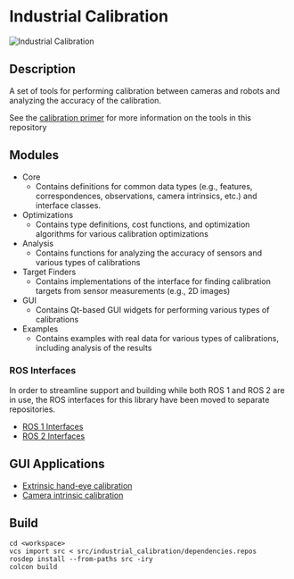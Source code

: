 # Industrial Calibration

![Industrial Calibration](docs/extrinsic_hand_eye_calibration.png)

## Description
A set of tools for performing calibration between cameras and robots and analyzing the accuracy of the calibration.

See the [calibration primer](docs/primer.md) for more information on the tools in this repository

## Modules
- Core
    - Contains definitions for common data types (e.g., features, correspondences, observations, camera intrinsics, etc.) and interface classes.
- Optimizations
    - Contains type definitions, cost functions, and optimization algorithms for various calibration optimizations
- Analysis
    - Contains functions for analyzing the accuracy of sensors and various types of calibrations
- Target Finders
    - Contains implementations of the interface for finding calibration targets from sensor measurements (e.g., 2D images)
- GUI
    - Contains Qt-based GUI widgets for performing various types of calibrations
- Examples
    - Contains examples with real data for various types of calibrations, including analysis of the results
    
### ROS Interfaces
In order to streamline support and building while both ROS 1 and ROS 2 are in use, the ROS interfaces for this library have been moved to separate repositories.
- [ROS 1 Interfaces](https://github.com/ros-industrial/industrial_calibration_ros)
- [ROS 2 Interfaces](https://github.com/ros-industrial/industrial_calibration_ros2)

## GUI Applications
- [Extrinsic hand-eye calibration](docs/extrinsic_hand_eye_calibration.md)
- [Camera intrinsic calibration](docs/camera_intrinsic_calibration.md)

## Build

```commandLine
cd <workspace>
vcs import src < src/industrial_calibration/dependencies.repos
rosdep install --from-paths src -iry
colcon build
```
